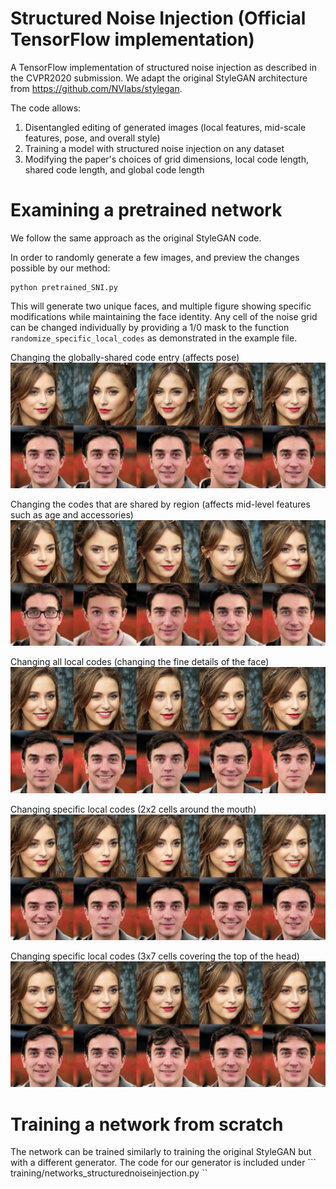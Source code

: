 # Structured Noise Injection (Official TensorFlow implementation)
A TensorFlow implementation of structured noise injection as described in the CVPR2020 submission. We adapt the original StyleGAN architecture from https://github.com/NVlabs/stylegan.

The code allows:
1.  Disentangled editing of generated images (local features, mid-scale features, pose, and overall style)
1.  Training a model with structured noise injection on any dataset
1.  Modifying the paper's choices of grid dimensions, local code length, shared code length, and global code length 


# Examining a pretrained network
We follow the same approach as the original StyleGAN code.

In order to randomly generate a few images, and preview the changes possible by our method:
```
python pretrained_SNI.py
```
This will generate two unique faces, and multiple figure showing specific modifications while maintaining the face identity.
Any cell of the noise grid can be changed individually by providing a 1/0 mask to the function ``` randomize_specific_local_codes ``` as demonstrated in the example file.

Changing the globally-shared code entry (affects pose)
![GlobalCodeExamples](/example_fakes_global.png)

Changing the codes that are shared by region (affects mid-level features such as age and accessories)
![SharedCodeExamples](/example_fakes_shared.png)

Changing all local codes (changing the fine details of the face)
![localCodeExamples](/example_fakes_alllocal.png)

Changing specific local codes (2x2 cells around the mouth)
![mouthCodeExamples](/example_fakes_mouth.png)

Changing specific local codes (3x7 cells covering the top of the head)
![hairCodeExamples](/example_fakes_hair.png)

# Training a network from scratch
The network can be trained similarly to training the original StyleGAN but with a different generator. The code for our generator is included under ``` training/networks_structurednoiseinjection.py ``
